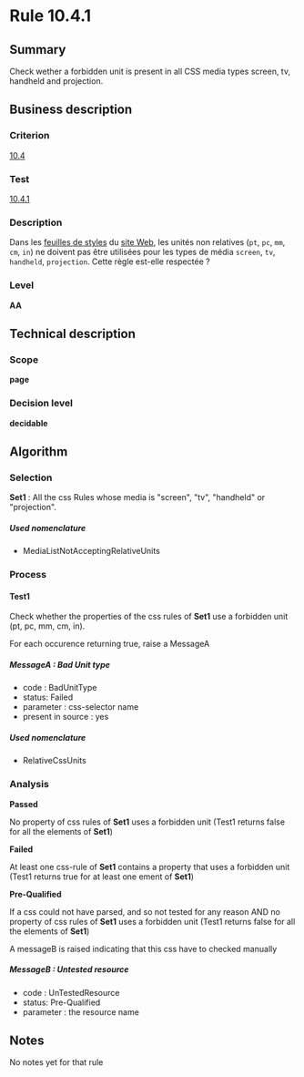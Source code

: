 # Rule 10.4.1
## Summary

Check wether a forbidden unit is present in all CSS media types screen,
tv, handheld and projection.

## Business description

### Criterion

[10.4](http://references.modernisation.gouv.fr/sites/default/files/RGAA3_RC2-1/referentiel_technique.htm#crit-10-4)

### Test

[10.4.1](http://references.modernisation.gouv.fr/sites/default/files/RGAA3_RC2-1/referentiel_technique.htm#test-10-4-1)

### Description

Dans les <a href="http://references.modernisation.gouv.fr/sites/default/files/RGAA3_RC2-1/glossaire.htm#mFeuilleStyle">feuilles de styles</a> du <a href="http://references.modernisation.gouv.fr/sites/default/files/RGAA3_RC2-1/glossaire.htm#mSiteWeb">site Web</a>, les unit&eacute;s non relatives (`pt`, `pc`, `mm`, `cm`, `in`) ne doivent pas &ecirc;tre utilis&eacute;es pour les types de m&eacute;dia `screen`, `tv`, `handheld`, `projection`. Cette r&egrave;gle est-elle respect&eacute;e ?

### Level

**AA**

## Technical description

### Scope

**page**

### Decision level

**decidable**

## Algorithm

### Selection

**Set1** : All the css Rules whose media is "screen", "tv", "handheld" or
"projection".

##### Used nomenclature

-   MediaListNotAcceptingRelativeUnits

### Process

#### Test1

Check whether the properties of the css rules of **Set1** use a forbidden
unit (pt, pc, mm, cm, in).

For each occurence returning true, raise a MessageA

##### MessageA : Bad Unit type

-   code : BadUnitType
-   status: Failed
-   parameter : css-selector name
-   present in source : yes

##### Used nomenclature

-   RelativeCssUnits

### Analysis

**Passed**

No property of css rules of **Set1** uses a forbidden unit (Test1 returns
false for all the elements of **Set1**)

**Failed**

At least one css-rule of **Set1** contains a property that uses a forbidden
unit (Test1 returns true for at least one ement of **Set1**)

**Pre-Qualified**

If a css could not have parsed, and so not tested for any reason AND no
property of css rules of **Set1** uses a forbidden unit (Test1 returns false
for all the elements of **Set1**)

A messageB is raised indicating that this css have to checked manually

##### MessageB : Untested resource

-   code : UnTestedResource
-   status: Pre-Qualified
-   parameter : the resource name

## Notes

No notes yet for that rule
